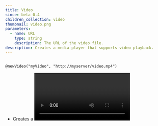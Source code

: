 ```yaml
---
title: Video
since: beta 0.4
children_collection: video
thumbnail: video.png
parameters:
  - name: URL
    type: string
    description: The URL of the video file.
description: Creates a media player that supports video playback.
---
```


<!--more-->

<pre><code class="language-diff-javascript diff-highlight try-true">
@newVideo("myVideo", "http://myserver/video.mp4")
</code></pre>

+ Creates a <video> tag in the cache.

